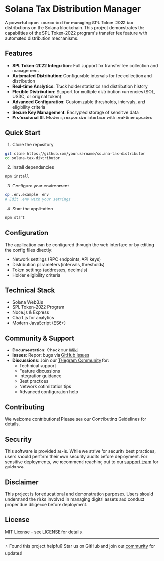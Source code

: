 # Solana Tax Distribution Manager

A powerful open-source tool for managing SPL Token-2022 tax distributions on the Solana blockchain. This project demonstrates the capabilities of the SPL Token-2022 program's transfer fee feature with automated distribution mechanisms.

## Features

- **SPL Token-2022 Integration**: Full support for transfer fee collection and management
- **Automated Distribution**: Configurable intervals for fee collection and distribution
- **Real-time Analytics**: Track holder statistics and distribution history
- **Flexible Distribution**: Support for multiple distribution currencies (SOL, USDC, or original token)
- **Advanced Configuration**: Customizable thresholds, intervals, and eligibility criteria
- **Secure Key Management**: Encrypted storage of sensitive data
- **Professional UI**: Modern, responsive interface with real-time updates

## Quick Start

1. Clone the repository
```bash
git clone https://github.com/yourusername/solana-tax-distributor
cd solana-tax-distributor
```

2. Install dependencies
```bash
npm install
```

3. Configure your environment
```bash
cp .env.example .env
# Edit .env with your settings
```

4. Start the application
```bash
npm start
```

## Configuration

The application can be configured through the web interface or by editing the config files directly:

- Network settings (RPC endpoints, API keys)
- Distribution parameters (intervals, thresholds)
- Token settings (addresses, decimals)
- Holder eligibility criteria

## Technical Stack

- Solana Web3.js
- SPL Token-2022 Program
- Node.js & Express
- Chart.js for analytics
- Modern JavaScript (ES6+)

## Community & Support

- **Documentation**: Check our [Wiki](https://github.com/yourusername/solana-tax-distributor/wiki)
- **Issues**: Report bugs via [GitHub Issues](https://github.com/yourusername/solana-tax-distributor/issues)
- **Discussions**: Join our [Telegram Community](https://t.me/your_support_channel) for:
  - Technical support
  - Feature discussions
  - Integration guidance
  - Best practices
  - Network optimization tips
  - Advanced configuration help

## Contributing

We welcome contributions! Please see our [Contributing Guidelines](CONTRIBUTING.md) for details.

## Security

This software is provided as-is. While we strive for security best practices, users should perform their own security audits before deployment. For sensitive deployments, we recommend reaching out to our [support team](https://t.me/your_support_channel) for guidance.

## Disclaimer

This project is for educational and demonstration purposes. Users should understand the risks involved in managing digital assets and conduct proper due diligence before deployment.

## License

MIT License - see [LICENSE](LICENSE) for details.

---

⭐ Found this project helpful? Star us on GitHub and join our [community](https://t.me/your_support_channel) for updates!

